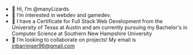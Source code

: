 - 👋 Hi, I’m @manyLizards
- 👀 I’m interested in webdev and gamedev.
- 🌱 I have a Certificate for Full Stack Web Development from the University of Texas at Austin and am currently pursuing my Bachelor's in Computer Science at Southern New Hampshire University
- 💞️ I’m looking to collaborate on projects! My email is jnbarringer96@gmail.com

<!---
manyLizards/manyLizards is a ✨ special ✨ repository because its `README.md` (this file) appears on your GitHub profile.
You can click the Preview link to take a look at your changes.
--->
